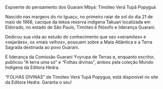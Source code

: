 Expoente do pensamento dos Guarani Mbyá: Timóteo Verá Tupã Popyguá 

Nascido nas margens do rio Iguaçu, no primeiro raiar de sol do dia 21 de maio de 1968, cacique da tekoa reserva indígena Takuari localizada em Eldorado, no estado de São Paulo, Timóteo é filósofo e liderança Guarani. 

Dedicou sua vida ao estudo do conhecimento que seu «xeramões» e «xejarães», os «mais velhos», possuem sobre a Mata Atlântica e a Terra Sagrada destinada ao povo Guarani. 

É liderança da Comissão Guarani Yvyrupa de Terras e, enquanto escritor, publicou “A terra uma só” e “Folhas divinas”, ambos pela coleção Mundo Indígena da Editora Hedra.

“FOLHAS DIVINAS” de Timóteo Verá Tupã Popygua, está disponível no site da Editora Hedra. Garanta o seu!
